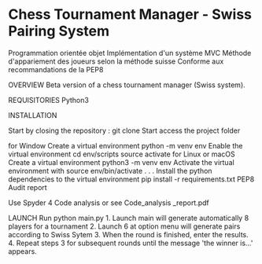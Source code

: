 # Chess Tournament Manager - Swiss Pairing System

Programmation orientée objet
Implémentation d'un système MVC
Méthode d'appariement des joueurs selon la méthode suisse
Conforme aux recommandations de la PEP8

OVERVIEW
Beta version of a chess tournament manager (Swiss system). 

REQUISITORIES 
Python3

INSTALLATION

Start by closing the repository :
git clone 
Start access the project folder

for Window
Create a virtual environment
python -m venv env
Enable the virtual environment
cd env/scripts
source activate
for Linux or macOS
Create a virtual environment
python3 -m venv env
Activate the virtual environment with
source env/bin/activate 
. . .
Install the python dependencies to the virtual environment
pip install -r requirements.txt
PEP8 Audit report

Use Spyder 4 Code analysis or see Code_analysis _report.pdf

LAUNCH
Run
python main.py
	1. Launch main will generate automatically 8 players for a tournament
	2. Launch 6 at option menu will generate pairs according to Swiss Sytem 
	3. When the round is finished, enter the results. 
  4. Repeat steps 3 for subsequent rounds until the message 'the winner is…' appears.
